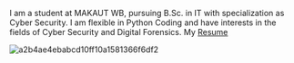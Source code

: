 I am a student at MAKAUT WB, pursuing B.Sc. in IT with specialization as Cyber Security. I am flexible  in Python Coding and have interests in the fields of Cyber Security  and Digital Forensics.
My [Resume]([url](https://drive.google.com/file/d/18YhlEQzIjALRHOKQnxxwU2-R266SaIP3/view?usp=sharing))

![a2b4ae4ebabcd10ff10a1581366f6df2](https://github.com/BL00D-C0MMANDER/BL00D-C0MMANDER/assets/97792908/a77186d3-3571-405b-81bd-4c7aca191eb6)
